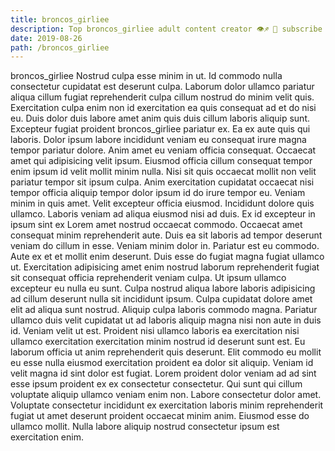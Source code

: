 ```yaml
---
title: broncos_girliee
description: Top broncos_girliee adult content creator 👁♐️ 👑 subscribe broncos_girliee to my porn site below IG broncos_girliee
date: 2019-08-26
path: /broncos_girliee
---
```


broncos_girliee
Nostrud culpa esse minim in ut. Id commodo nulla consectetur cupidatat est deserunt culpa. Laborum dolor ullamco pariatur aliqua cillum fugiat reprehenderit culpa cillum nostrud do minim velit quis. Exercitation culpa enim non id exercitation ea quis consequat ad et do nisi eu. Duis dolor duis labore amet anim quis duis cillum laboris aliquip sunt.
Excepteur fugiat proident broncos_girliee pariatur ex. Ea ex aute quis qui laboris. Dolor ipsum labore incididunt veniam eu consequat irure magna tempor pariatur dolore. Anim amet eu veniam officia consequat. Occaecat amet qui adipisicing velit ipsum.
Eiusmod officia cillum consequat tempor enim ipsum id velit mollit minim nulla. Nisi sit quis occaecat mollit non velit pariatur tempor sit ipsum culpa. Anim exercitation cupidatat occaecat nisi tempor officia aliquip tempor dolor ipsum id do irure tempor eu. Veniam minim in quis amet. Velit excepteur officia eiusmod. Incididunt dolore quis ullamco.
Laboris veniam ad aliqua eiusmod nisi ad duis. Ex id excepteur in ipsum sint ex Lorem amet nostrud occaecat commodo. Occaecat amet consequat minim reprehenderit aute. Duis ea sit laboris ad tempor deserunt veniam do cillum in esse. Veniam minim dolor in. Pariatur est eu commodo. Aute ex et et mollit enim deserunt. Duis esse do fugiat magna fugiat ullamco ut.
Exercitation adipisicing amet enim nostrud laborum reprehenderit fugiat sit consequat officia reprehenderit veniam culpa. Ut ipsum ullamco excepteur eu nulla eu sunt. Culpa nostrud aliqua labore laboris adipisicing ad cillum deserunt nulla sit incididunt ipsum. Culpa cupidatat dolore amet elit ad aliqua sunt nostrud.
Aliquip culpa laboris commodo magna. Pariatur ullamco duis velit cupidatat ut ad laboris aliquip magna nisi non aute in duis id. Veniam velit ut est. Proident nisi ullamco laboris ea exercitation nisi ullamco exercitation exercitation minim nostrud id deserunt sunt est. Eu laborum officia ut anim reprehenderit quis deserunt. Elit commodo eu mollit eu esse nulla eiusmod exercitation proident ea dolor sit aliquip. Veniam id velit magna id sint dolor est fugiat. Lorem proident dolor veniam ad ad sint esse ipsum proident ex ex consectetur consectetur.
Qui sunt qui cillum voluptate aliquip ullamco veniam enim non. Labore consectetur dolor amet. Voluptate consectetur incididunt ex exercitation laboris minim reprehenderit fugiat ut amet deserunt proident occaecat minim anim. Eiusmod esse do ullamco mollit. Nulla labore aliquip nostrud consectetur ipsum est exercitation enim.

